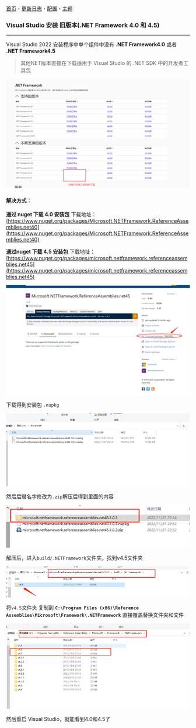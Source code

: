 ﻿[首页](Home.md)・[更新日志](UpdateLog.md)・[配置](Config.md)・[主题](Theme.md)

### Visual Studio 安装 旧版本(.NET Framework 4.0 和 4.5)

***

Visual Studio 2022 安装程序中单个组件中没有 **.NET Framework4.0** 或者 **.NET Framework4.5**

> 其他NET版本直接在下载适用于 Visual Studio 的 .NET SDK 中的开发者工具包

![1](Img/InstallOldVersionFramework_1.png)

#### 解决方式：

**通过 nuget 下载 4.0 安装包**
下载地址：[https://www.nuget.org/packages/Microsoft.NETFramework.ReferenceAssemblies.net40](https://www.nuget.org/packages/Microsoft.NETFramework.ReferenceAssemblies.net40)

**通过nuget 下载 4.5 安装包**
下载地址：[https://www.nuget.org/packages/microsoft.netframework.referenceassemblies.net45](https://www.nuget.org/packages/microsoft.netframework.referenceassemblies.net45)

![2](Img/InstallOldVersionFramework_2.png)

下载得到安装包 `.nupkg`

![3](Img/InstallOldVersionFramework_3.png)

然后后缀名字修改为`.zip`解压后得到里面的内容

![4](Img/InstallOldVersionFramework_4.png)

解压后，进入`build/.NETFramework`文件夹，找到v4.5文件夹

![5](Img/InstallOldVersionFramework_5.png)

将`v4.5`文件夹 复制到 **`C:\Program Files (x86)\Reference Assemblies\Microsoft\Framework\.NETFramework`** 直接覆盖替换文件夹和文件

![6](Img/InstallOldVersionFramework_6.png)

然后重启 Visual Studio，就能看到4.0和4.5了